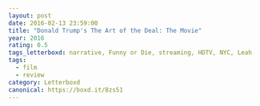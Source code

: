 ```yaml
---
layout: post 
date: 2016-02-13 23:59:00
title: "Donald Trump's The Art of the Deal: The Movie"
year: 2016
rating: 0.5
tags_letterboxd: narrative, Funny or Die, streaming, HDTV, NYC, Leah
tags:
  - film
  - review
category: Letterboxd
canonical: https://boxd.it/8zs51
---
```

